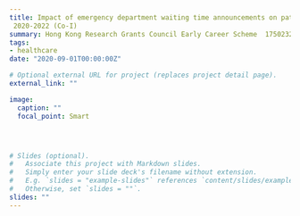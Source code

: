 ```yaml
---
title: Impact of emergency department waiting time announcements on patient behavior
 2020-2022 (Co-I)
summary: Hong Kong Research Grants Council Early Career Scheme  17502320
tags:
- healthcare
date: "2020-09-01T00:00:00Z"

# Optional external URL for project (replaces project detail page).
external_link: ""

image:
  caption: ""
  focal_point: Smart




# Slides (optional).
#   Associate this project with Markdown slides.
#   Simply enter your slide deck's filename without extension.
#   E.g. `slides = "example-slides"` references `content/slides/example-slides.md`.
#   Otherwise, set `slides = ""`.
slides: ""
---
```

